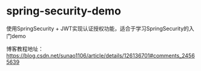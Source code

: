 # spring-security-demo
使用SpringSecurity + JWT实现认证授权功能，适合于学习SpringSecurity的入门demo

博客教程地址：https://blog.csdn.net/sunao1106/article/details/126136701#comments_24565639
